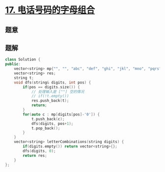 #  [17. 电话号码的字母组合](https://leetcode-cn.com/problems/letter-combinations-of-a-phone-number/)

## 题意



## 题解



```c++
class Solution {
public:
    vector<string> mp{"", "", "abc", "def", "ghi", "jkl", "mno", "pqrs", "tuv", "wxyz"};
    vector<string> res;
    string t;
    void dfs(string& digits, int pos) {
        if(pos == digits.size()) {
            // 处理输入是 [""] 空的情况
            // if(!t.empty()) 
            res.push_back(t);
            return;
        }
        for(auto c : mp[digits[pos]-'0']) {
            t.push_back(c);
            dfs(digits, pos+1);
            t.pop_back();
        }
    }
    vector<string> letterCombinations(string digits) {
        if(digits.empty()) return vector<string>{};
        dfs(digits, 0);
        return res;
    }
};
```



```python3

```

